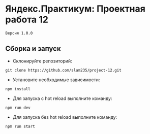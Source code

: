 # Яндекс.Практикум: Проектная работа 12
`Версия 1.0.0`

## Сборка и запуск
- Склонируйте репозиторий:

`git clone https://github.com/slam235/project-12.git`

- Установите необходимые зависимости:

`npm install`

- Для запуска с hot reload выполните команду:

`npm run dev`

- Для запуска без hot reload выполните команду:

`npm run start`
